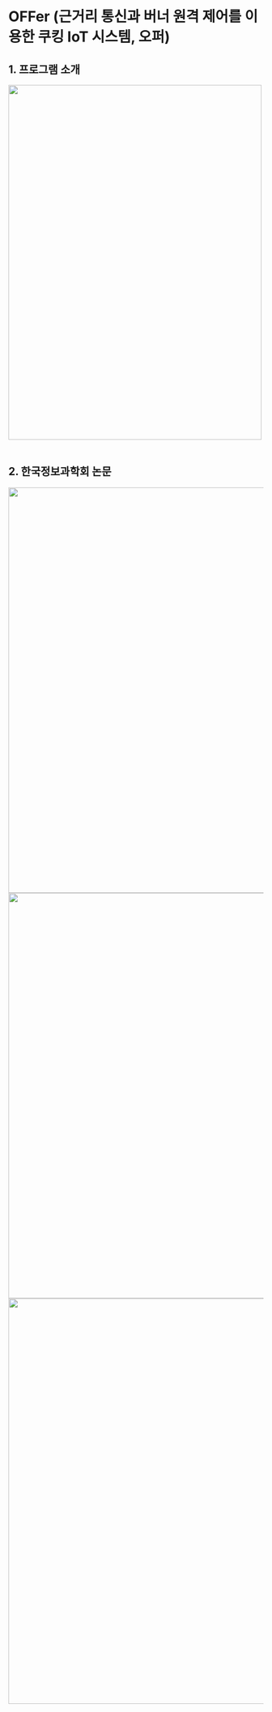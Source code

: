 OFFer (근거리 통신과 버너 원격 제어를 이용한 쿠킹 IoT 시스템, 오퍼)
=============

## 1. 프로그램 소개
<img width="500" height="700" src="https://user-images.githubusercontent.com/37864097/92720268-56cf5780-f39f-11ea-8644-7a41bb1f9fa9.png">
<br/><br/>

## 2. 한국정보과학회 논문
<img width="600" height="800" src="https://user-images.githubusercontent.com/37864097/92720266-5636c100-f39f-11ea-807e-57c218051712.png">
<br/>

<img width="600" height="800" src="https://user-images.githubusercontent.com/37864097/92720265-559e2a80-f39f-11ea-95d0-b325a3136c52.png">
<br/>
<img width="600" height="800" src="https://user-images.githubusercontent.com/37864097/92720262-53d46700-f39f-11ea-8a69-ebc4dda8129e.png">
<br/>
